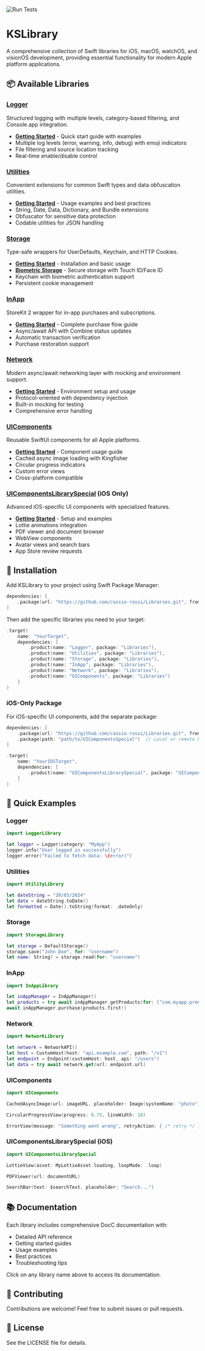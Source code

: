 ![Run Tests](https://github.com/cassio-rossi/Libraries/actions/workflows/swift.yml/badge.svg?branch=main)

# KSLibrary

A comprehensive collection of Swift libraries for iOS, macOS, watchOS, and visionOS development, providing essential functionality for modern Apple platform applications.

## 📦 Available Libraries

### [Logger](Sources/LoggerLibrary/LoggerLibrary.docc/LoggerLibrary.md)
Structured logging with multiple levels, category-based filtering, and Console.app integration.
- **[Getting Started](Sources/LoggerLibrary/LoggerLibrary.docc/GettingStarted.md)** - Quick start guide with examples
- Multiple log levels (error, warning, info, debug) with emoji indicators
- File filtering and source location tracking
- Real-time enable/disable control

### [Utilities](Sources/UtilityLibrary/UtilityLibrary.docc/UtilityLibrary.md)
Convenient extensions for common Swift types and data obfuscation utilities.
- **[Getting Started](Sources/UtilityLibrary/UtilityLibrary.docc/GettingStarted.md)** - Usage examples and best practices
- String, Date, Data, Dictionary, and Bundle extensions
- Obfuscator for sensitive data protection
- Codable utilities for JSON handling

### [Storage](Sources/StorageLibrary/StorageLibrary.docc/StorageLibrary.md)
Type-safe wrappers for UserDefaults, Keychain, and HTTP Cookies.
- **[Getting Started](Sources/StorageLibrary/StorageLibrary.docc/GettingStarted.md)** - Installation and basic usage
- **[Biometric Storage](Sources/StorageLibrary/StorageLibrary.docc/BiometricStorage.md)** - Secure storage with Touch ID/Face ID
- Keychain with biometric authentication support
- Persistent cookie management

### [InApp](Sources/InAppLibrary/InAppLibrary.docc/InAppLibrary.md)
StoreKit 2 wrapper for in-app purchases and subscriptions.
- **[Getting Started](Sources/InAppLibrary/InAppLibrary.docc/GettingStarted.md)** - Complete purchase flow guide
- Async/await API with Combine status updates
- Automatic transaction verification
- Purchase restoration support

### [Network](Sources/NetworkLibrary/NetworkLibrary.docc/NetworkLibrary.md)
Modern async/await networking layer with mocking and environment support.
- **[Getting Started](Sources/NetworkLibrary/NetworkLibrary.docc/GettingStarted.md)** - Environment setup and usage
- Protocol-oriented with dependency injection
- Built-in mocking for testing
- Comprehensive error handling

### [UIComponents](Sources/UIComponentsLibrary/UIComponentsLibrary.docc/UIComponentsLibrary.md)
Reusable SwiftUI components for all Apple platforms.
- **[Getting Started](Sources/UIComponentsLibrary/UIComponentsLibrary.docc/GettingStarted.md)** - Component usage guide
- Cached async image loading with Kingfisher
- Circular progress indicators
- Custom error views
- Cross-platform compatible

### [UIComponentsLibrarySpecial](UIComponentsSpecial/Sources/UIComponentsLibrarySpecial/UIComponentsLibrarySpecial.docc/UIComponentsLibrarySpecial.md) (iOS Only)
Advanced iOS-specific UI components with specialized features.
- **[Getting Started](UIComponentsSpecial/Sources/UIComponentsLibrarySpecial/UIComponentsLibrarySpecial.docc/GettingStarted.md)** - Setup and examples
- Lottie animations integration
- PDF viewer and document browser
- WebView components
- Avatar views and search bars
- App Store review requests

## 🚀 Installation

Add KSLibrary to your project using Swift Package Manager:

```swift
dependencies: [
    .package(url: "https://github.com/cassio-rossi/Libraries.git", from: "1.0.0")
]
```

Then add the specific libraries you need to your target:

```swift
.target(
    name: "YourTarget",
    dependencies: [
        .product(name: "Logger", package: "Libraries"),
        .product(name: "Utilities", package: "Libraries"),
        .product(name: "Storage", package: "Libraries"),
        .product(name: "InApp", package: "Libraries"),
        .product(name: "Network", package: "Libraries"),
        .product(name: "UIComponents", package: "Libraries")
    ]
)
```

### iOS-Only Package

For iOS-specific UI components, add the separate package:

```swift
dependencies: [
    .package(url: "https://github.com/cassio-rossi/Libraries.git", from: "1.0.0"),
    .package(path: "path/to/UIComponentsSpecial")  // Local or remote URL
]
```

```swift
.target(
    name: "YourIOSTarget",
    dependencies: [
        .product(name: "UIComponentsLibrarySpecial", package: "UIComponentsSpecial")
    ]
)
```

## 📖 Quick Examples

### Logger
```swift
import LoggerLibrary

let logger = Logger(category: "MyApp")
logger.info("User logged in successfully")
logger.error("Failed to fetch data: \(error)")
```

### Utilities
```swift
import UtilityLibrary

let dateString = "20/03/2024"
let date = dateString.toDate()
let formatted = Date().toString(format: .dateOnly)
```

### Storage
```swift
import StorageLibrary

let storage = DefaultStorage()
storage.save("John Doe", for: "username")
let name: String? = storage.read(for: "username")
```

### InApp
```swift
import InAppLibrary

let inAppManager = InAppManager()
let products = try await inAppManager.getProducts(for: ["com.myapp.premium"])
await inAppManager.purchase(products.first!)
```

### Network
```swift
import NetworkLibrary

let network = NetworkAPI()
let host = CustomHost(host: "api.example.com", path: "/v1")
let endpoint = Endpoint(customHost: host, api: "/users")
let data = try await network.get(url: endpoint.url)
```

### UIComponents
```swift
import UIComponents

CachedAsyncImage(url: imageURL, placeholder: Image(systemName: "photo"))

CircularProgressView(progress: 0.75, lineWidth: 10)

ErrorView(message: "Something went wrong", retryAction: { /* retry */ })
```

### UIComponentsLibrarySpecial (iOS)
```swift
import UIComponentsLibrarySpecial

LottieView(asset: MyLottieAsset.loading, loopMode: .loop)

PDFViewer(url: documentURL)

SearchBar(text: $searchText, placeholder: "Search...")
```

## 📚 Documentation

Each library includes comprehensive DocC documentation with:
- Detailed API reference
- Getting started guides
- Usage examples
- Best practices
- Troubleshooting tips

Click on any library name above to access its documentation.

## 🤝 Contributing

Contributions are welcome! Feel free to submit issues or pull requests.

## 📄 License

See the LICENSE file for details.
